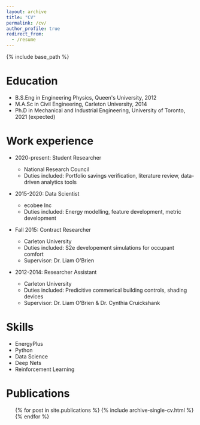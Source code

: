 ```yaml
---
layout: archive
title: "CV"
permalink: /cv/
author_profile: true
redirect_from:
  - /resume
---
```


{% include base_path %}

Education
======
* B.S.Eng in Engineering Physics, Queen's University, 2012
* M.A.Sc in Civil Engineering, Carleton University, 2014
* Ph.D in Mechanical and Industrial Engineering, University of Toronto, 2021 (expected)

Work experience
======
* 2020-present: Student Researcher
  * National Research Council
  * Duties included: Portfolio savings verification, literature review, data-driven analytics tools

* 2015-2020: Data Scientist 
  * ecobee Inc
  * Duties included: Energy modelling, feature development, metric development 
  
* Fall 2015: Contract Researcher
  * Carleton University
  * Duties included: S2e developement simulations for occupant comfort
  * Supervisor: Dr. Liam O'Brien

* 2012-2014: Researcher Assistant
  * Carleton University
  * Duties included: Predicitive commerical building controls, shading devices
  * Supervisor: Dr. Liam O'Brien & Dr. Cynthia Cruickshank
  
Skills
======
* EnergyPlus
* Python
* Data Science
* Deep Nets
* Reinforcement Learning

Publications
======
  <ul>{% for post in site.publications %}
    {% include archive-single-cv.html %}
  {% endfor %}</ul>
  
<!-- Talks
======
  <ul>{% for post in site.talks %}
    {% include archive-single-talk-cv.html %}
  {% endfor %}</ul>
  -->
